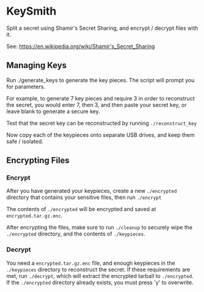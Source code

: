 # KeySmith

Split a secret using Shamir's Secret Sharing, and encrypt / decrypt files with it.

See: https://en.wikipedia.org/wiki/Shamir's_Secret_Sharing


## Managing Keys

Run ./generate_keys to generate the key pieces. The script will prompt you for parameters.

For example, to generate 7 key pieces and require 3 in order to reconstruct the secret, you would enter 7, then 3,
and then paste your secret key, or leave blank to generate a secure key.

Test that the secret key can be reconstructed by running `./reconstruct_key`

Now copy each of the keypieces onto separate USB drives, and keep them safe / isolated.


## Encrypting Files

### Encrypt

After you have generated your keypieces, create a new `./encrypted` directory that contains your sensitive files,
then run `./encrypt`

The contents of `./encrypted` will be encrypted and saved at `encrypted.tar.gz.enc`.

After encrypting the files, make sure to run `./cleanup` to securely wipe the `./encrypted` directory, and the contents of `./keypieces`.


### Decrypt

You need a `encrypted.tar.gz.enc` file, and enough keypieces in the `./keypieces` directory to reconstruct the secret.
If these requirements are met, run `./decrypt`, which will extract the encrypted tarball to `./encrypted`.
If the `./encrypted` directory already exists, you must press 'y' to overwrite.
